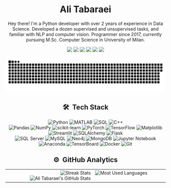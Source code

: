 <!-- Name -->
<h1 align="center">
  <b>Ali Tabaraei</b>
</h1>

<!-- About -->
<p align="center">
  Hey there! I'm a Python developer with over 2 years of experience in Data Science. Developed a dozen supervised and unsupervised tasks, and familiar with NLP and computer vision. Programmer since 2017, currently pursuing M.Sc. Computer Science in University of Milan.
</p>
<p align="center">
  <a href="https://tabaraei.com/"><img src="https://img.shields.io/badge/-tabaraei.com-3423A6?style=flat&logo=Google-Chrome&logoColor=white"/></a>
  <a href="https://www.linkedin.com/in/tabaraei/"><img src="https://img.shields.io/badge/-tabaraei-0077B5?style=flat&logo=Linkedin&logoColor=white"/></a>
  <a href="https://stackoverflow.com/users/13836545/tabaraei"><img src="https://img.shields.io/badge/-tabaraei- orange?style=flat&logo=stackoverflow&logoColor=white"/></a>
  <a href="https://scholar.google.com/citations?hl=en&user=BOIhcKcAAAAJ"><img src="https://img.shields.io/badge/-Ali%20Tabaraei-4285F4?style=flat&logo=google-scholar&logoColor=white"/></a>
  <a href="https://www.youtube.com/tabaraei"><img src="https://img.shields.io/badge/-tabaraei-FF0000?style=flat&logo=youtube&logoColor=white"/></a>
  <a href="mailto:tabaraei.work@gmail.com"><img src="https://img.shields.io/badge/-tabaraei.work@gmail.com-D14836?style=flat&logo=Gmail&logoColor=white"/></a>
</p>

<!-- snake -->
<picture>
  <source media="(prefers-color-scheme: dark)" srcset="https://github.com/tabaraei/tabaraei/blob/main/github-contribution-grid-snake-dark.svg" />
  <source media="(prefers-color-scheme: light)" srcset="https://github.com/tabaraei/tabaraei/blob/main/github-contribution-grid-snake.svg" />
  <img alt="github-snake" src="https://github.com/tabaraei/tabaraei/blob/main/github-contribution-grid-snake.svg" />
</picture>

<!-- Tech Stack -->
<h2 align="center">🛠 &nbsp;Tech Stack</h2>
<p align="center">
  <img src="https://img.shields.io/badge/-Python-3776AB?style=flat&logo=python&logoColor=white" alt="Python">
  <img src="https://img.shields.io/badge/-MATLAB-0076A8?style=flat" alt="MATLAB">
  <img src="https://img.shields.io/badge/-SQL-CC2927?style=flat&logo=sql" alt="SQL">
  <img src="https://img.shields.io/badge/-C++-00599C?style=flat&logo=C%2B%2B&logoColor=white" alt="C++">
  <br />
  <img src="https://img.shields.io/badge/-Pandas-150458?style=flat&logo=pandas&logoColor=white" alt="Pandas">
  <img src="https://img.shields.io/badge/-NumPy-013243?style=flat&logo=numpy" alt="NumPy">
  <img src="https://img.shields.io/badge/-scikit_learn-F7931E?style=flat&logo=scikit-learn&logoColor=white" alt="scikit-learn">
  <img src="https://img.shields.io/badge/-PyTorch-EE4C2C?style=flat&logo=pytorch&logoColor=white" alt="PyTorch">
  <img src="https://img.shields.io/badge/-TensorFlow-FF6F00?style=flat&logo=tensorflow&logoColor=white" alt="TensorFlow">
  <img src="https://img.shields.io/badge/-Matplotlib-11557C?style=flat&logo=matplotlib&logoColor=white" alt="Matplotlib">
  <img src="https://img.shields.io/badge/-Streamlit-FF4B4B?style=flat&logo=streamlit&logoColor=white" alt="Streamlit">
  <img src="https://img.shields.io/badge/-SQLAlchemy-1A1918?style=flat&logo=sqlalchemy" alt="SQLAlchemy">
  <img src="https://img.shields.io/badge/-Flask-000000?style=flat&logo=flask" alt="Flask">
  <br />
  <img src="https://img.shields.io/badge/-SQL_Server-CC2927?style=flat&logo=microsoft-sql-server&logoColor=white" alt="SQL Server">
  <img src="https://img.shields.io/badge/-MySQL-4479A1?style=flat&logo=mysql&logoColor=white" alt="MySQL">
  <img src="https://img.shields.io/badge/-Neo4j-008CC1?style=flat&logo=neo4j&logoColor=white" alt="Neo4j">
  <img src="https://img.shields.io/badge/-MongoDB-47A248?style=flat&logo=mongodb&logoColor=white" alt="MongoDB">
  <img src="https://img.shields.io/badge/-Jupyter_Notebook-F37626?style=flat&logo=jupyter&logoColor=white" alt="Jupyter Notebook">
  <img src="https://img.shields.io/badge/-Anaconda-44A833?style=flat&logo=anaconda&logoColor=white" alt="Anaconda">
  <img src="https://img.shields.io/badge/-TensorBoard-FF6F00?style=flat&logo=tensorflow&logoColor=white" alt="TensorBoard">
  <img src="https://img.shields.io/badge/-Docker-2496ED?style=flat&logo=docker&logoColor=white" alt="Docker">
  <img src="https://img.shields.io/badge/-Git-F05032?style=flat&logo=git&logoColor=white" alt="Git">
</p>

<!-- Analytics -->
<h2 align="center">⚙️ &nbsp;GitHub Analytics</h2>
<p align="center">
  <table align="center">
    <tr>
      <td width="54.65%" align="right" valign="top">
        <img style="width: 100%;" src="https://github-readme-streak-stats.herokuapp.com/?user=tabaraei&theme=ayu-mirage" alt="Streak Stats" />
        <img style="width: 100%;" src="https://github-readme-stats-git-masterrstaa-rickstaa.vercel.app/api?username=tabaraei&show_icons=true&theme=ayu-mirage&hide=contribs,prs&include_all_commits=True&rank_icon=github" alt="Ali Tabaraei's GitHub Stats" />
      </td>
      <td width="45.35%" align="left" valign="top">
        <img style="width: 100%;" src="https://github-readme-stats.vercel.app/api/top-langs/?username=tabaraei&langs_count=8&theme=ayu-mirage&layout=donut&hide=html,css,mathematica&size_weight=0.6&count_weight=0.4" alt="Most Used Languages" />
      </td>
    </tr>
  </table>
</p>
